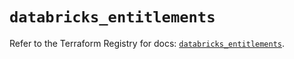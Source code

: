 # `databricks_entitlements`

Refer to the Terraform Registry for docs: [`databricks_entitlements`](https://registry.terraform.io/providers/databricks/databricks/1.37.1/docs/resources/entitlements).

